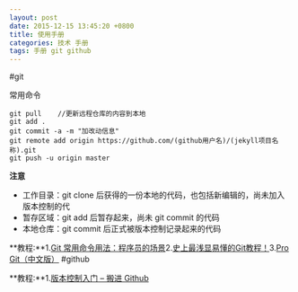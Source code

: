 ```yaml
---
layout: post
date: 2015-12-15 13:45:20 +0800
title: 使用手册
categories: 技术 手册
tags: 手册 git github
---
```

#git

常用命令

	git pull	//更新远程仓库的内容到本地
	git add .
	git commit -a -m "加改动信息"
	git remote add origin https://github.com/(github用户名)/(jekyll项目名称).git
	git push -u origin master

**注意**

* 工作目录：git clone 后获得的一份本地的代码，也包括新编辑的，尚未加入版本控制的代
* 暂存区域：git add 后暂存起来，尚未 git commit 的代码
* 本地仓库：git commit 后正式被版本控制记录起来的代码

**教程:**1.[Git 常用命令用法：程序员的场景](http://pm.readthedocs.org/zh_CN/latest/vcs/git/usage.html)2.[史上最浅显易懂的Git教程！](http://www.liaoxuefeng.com/wiki/0013739516305929606dd18361248578c67b8067c8c017b000)3.[Pro Git（中文版）](http://git.oschina.net/progit/)
#github

**教程:**1.[版本控制入门 – 搬进 Github](http://www.imooc.com/learn/390)

